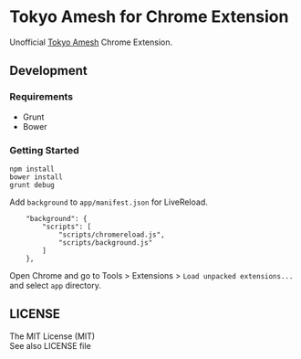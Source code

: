 Tokyo Amesh for Chrome Extension
==========================

Unofficial [Tokyo Amesh](http://tokyo-ame.jwa.or.jp/) Chrome Extension.

## Development

### Requirements

* Grunt
* Bower

### Getting Started

```
npm install
bower install
grunt debug
```

Add ``background`` to ``app/manifest.json`` for LiveReload.

```
    "background": {
        "scripts": [
            "scripts/chromereload.js",
            "scripts/background.js"
        ]
    },
```

Open Chrome and go to Tools > Extensions > ``Load unpacked extensions...`` and select ``app`` directory.


## LICENSE

The MIT License (MIT)  
See also LICENSE file
